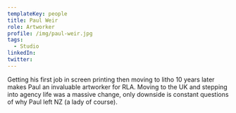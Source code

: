 ```yaml
---
templateKey: people
title: Paul Weir
role: Artworker
profile: /img/paul-weir.jpg
tags:
  - Studio
linkedIn: 
twitter:
---
```


Getting his first job in screen printing then moving to litho 10 years later makes Paul an invaluable artworker for RLA. Moving to the UK and stepping into agency life was a massive change, only downside is constant questions of why Paul left NZ (a lady of course).
